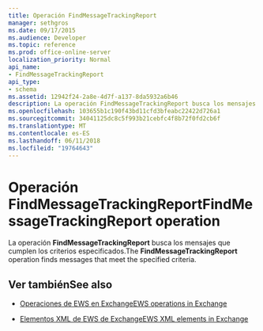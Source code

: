 ```yaml
---
title: Operación FindMessageTrackingReport
manager: sethgros
ms.date: 09/17/2015
ms.audience: Developer
ms.topic: reference
ms.prod: office-online-server
localization_priority: Normal
api_name:
- FindMessageTrackingReport
api_type:
- schema
ms.assetid: 12942f24-2a8e-4d7f-a137-8da5932a6b46
description: La operación FindMessageTrackingReport busca los mensajes que cumplen los criterios especificados.
ms.openlocfilehash: 103655b1c190f43bd11cfd3bfeabc22422d726a1
ms.sourcegitcommit: 34041125dc8c5f993b21cebfc4f8b72f0fd2cb6f
ms.translationtype: MT
ms.contentlocale: es-ES
ms.lasthandoff: 06/11/2018
ms.locfileid: "19764643"
---
```

# <a name="findmessagetrackingreport-operation"></a><span data-ttu-id="1f202-103">Operación FindMessageTrackingReport</span><span class="sxs-lookup"><span data-stu-id="1f202-103">FindMessageTrackingReport operation</span></span>

<span data-ttu-id="1f202-104">La operación **FindMessageTrackingReport** busca los mensajes que cumplen los criterios especificados.</span><span class="sxs-lookup"><span data-stu-id="1f202-104">The **FindMessageTrackingReport** operation finds messages that meet the specified criteria.</span></span> 
  
## <a name="see-also"></a><span data-ttu-id="1f202-105">Ver también</span><span class="sxs-lookup"><span data-stu-id="1f202-105">See also</span></span>

- [<span data-ttu-id="1f202-106">Operaciones de EWS en Exchange</span><span class="sxs-lookup"><span data-stu-id="1f202-106">EWS operations in Exchange</span></span>](ews-operations-in-exchange.md)
  
- [<span data-ttu-id="1f202-107">Elementos XML de EWS de Exchange</span><span class="sxs-lookup"><span data-stu-id="1f202-107">EWS XML elements in Exchange</span></span>](ews-xml-elements-in-exchange.md)

